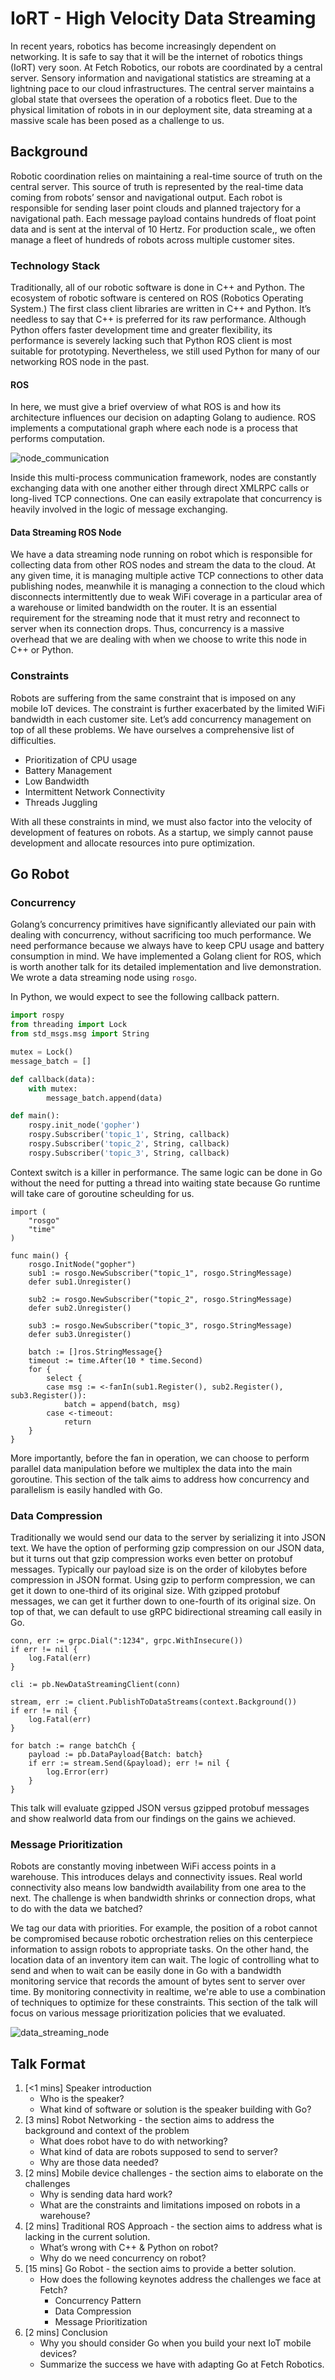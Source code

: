 # IoRT - High Velocity Data Streaming

In recent years, robotics has become increasingly dependent on networking. It is safe to say that it
will be the internet of robotics things (IoRT) very soon. At Fetch Robotics, our robots are
coordinated by a central server. Sensory information and navigational statistics are streaming at a
lightning pace to our cloud infrastructures. The central server maintains a global state that oversees
the operation of a robotics fleet. Due to the physical limitation of robots in in our deployment site,
data streaming at a massive scale has been posed as a challenge to us.  

## Background

Robotic coordination relies on maintaining a real-time source of truth on the central server. This
source of truth is represented by the real-time data coming from robots’ sensor and navigational output.
Each robot is responsible for sending laser point clouds and planned trajectory for a navigational path.
Each message payload contains hundreds of float point data and is sent at the interval of 10 Hertz.
For production scale,, we often manage a fleet of hundreds of robots across multiple customer sites.

### Technology Stack

Traditionally, all of our robotic software is done in C++ and Python. The ecosystem of robotic
software is centered on ROS (Robotics Operating System.) The first class client libraries are written
in C++ and Python. It’s needless to say that C++ is preferred for its raw performance. Although
Python offers faster development time and greater flexibility, its performance is severely lacking
such that Python ROS client is most suitable for prototyping. Nevertheless, we still used Python
for many of our networking ROS node in the past.

#### ROS

In here, we must give a brief overview of what ROS is and how its architecture influences our decision
on adapting Golang to audience. ROS implements a computational graph where each node is a process
that performs computation.

![node_communication](./node_communication.png)

Inside this multi-process communication framework, nodes are constantly exchanging data with one
another either through direct XMLRPC calls or long-lived TCP connections. One can easily extrapolate
that concurrency is heavily involved in the logic of message exchanging.

#### Data Streaming ROS Node

We have a data streaming node running on robot which is responsible for collecting data from other
ROS nodes and stream the data to the cloud. At any given time, it is managing multiple active TCP
connections to other data publishing nodes, meanwhile it is managing a connection to the cloud which
disconnects intermittently due to weak WiFi coverage in a particular area of a warehouse or limited
bandwidth on the router. It is an essential requirement for the streaming node that it must retry
and reconnect to server when its connection drops. Thus, concurrency is a massive overhead that we
are dealing with when we choose to write this node in C++ or Python.

### Constraints

Robots are suffering from the same constraint that is imposed on any mobile IoT devices. The
constraint is further exacerbated by the limited WiFi bandwidth in each customer site. Let’s add
concurrency management on top of all these problems. We have ourselves a comprehensive list of
difficulties.

- Prioritization of CPU usage
- Battery Management
- Low Bandwidth
- Intermittent Network Connectivity
- Threads Juggling

With all these constraints in mind, we must also factor into the velocity of development of features
on robots. As a startup, we simply cannot pause development and allocate resources into pure
optimization.  

## Go Robot

### Concurrency

Golang’s concurrency primitives have significantly alleviated our pain with dealing with concurrency,
without sacrificing too much performance. We need performance because we always have to keep CPU
usage and battery consumption in mind. We have implemented a Golang client for ROS, which is worth
another talk for its detailed implementation and live demonstration. We wrote a data streaming node
using `rosgo`.

In Python, we would expect to see the following callback pattern.

```python
import rospy
from threading import Lock
from std_msgs.msg import String

mutex = Lock()
message_batch = []

def callback(data):
    with mutex:
        message_batch.append(data)

def main():
    rospy.init_node('gopher')
    rospy.Subscriber('topic_1', String, callback)
    rospy.Subscriber('topic_2', String, callback)
    rospy.Subscriber('topic_3', String, callback)
```

Context switch is a killer in performance. The same logic can be done in Go without the need for
putting a thread into waiting state because Go runtime will take care of goroutine scheulding for us.

```golang
import (
    "rosgo"
    "time"
)

func main() {
    rosgo.InitNode("gopher")
    sub1 := rosgo.NewSubscriber("topic_1", rosgo.StringMessage)
    defer sub1.Unregister()

    sub2 := rosgo.NewSubscriber("topic_2", rosgo.StringMessage)
    defer sub2.Unregister()

    sub3 := rosgo.NewSubscriber("topic_3", rosgo.StringMessage)
    defer sub3.Unregister()

    batch := []ros.StringMessage{}
    timeout := time.After(10 * time.Second)
    for {
        select {
        case msg := <-fanIn(sub1.Register(), sub2.Register(), sub3.Register()):
            batch = append(batch, msg)
        case <-timeout:
            return
    }
}
```

More importantly, before the fan in operation, we can choose to perform parallel data manipulation
before we multiplex the data into the main goroutine. This section of the talk aims to address how
concurrency and parallelism is easily handled with Go.

### Data Compression

Traditionally we would send our data to the server by serializing it into JSON text. We have the
option of performing gzip compression on our JSON data, but it turns out that gzip compression works
even better on protobuf messages. Typically our payload size is on the order of kilobytes before
compression in JSON format. Using gzip to perform compression, we can get it down to one-third of
its original size. With gzipped protobuf messages, we can get it further down to one-fourth of its
original size. On top of that, we can default to use gRPC bidirectional streaming call easily in Go.

```golang
conn, err := grpc.Dial(":1234", grpc.WithInsecure())
if err != nil {
    log.Fatal(err)
}

cli := pb.NewDataStreamingClient(conn)

stream, err := client.PublishToDataStreams(context.Background())
if err != nil {
    log.Fatal(err)
}

for batch := range batchCh {
    payload := pb.DataPayload{Batch: batch}
    if err := stream.Send(&payload); err != nil {
        log.Error(err)
    }
}
```

This talk will evaluate gzipped JSON versus gzipped protobuf messages and show realworld data from
our findings on the gains we achieved.

### Message Prioritization

Robots are constantly moving inbetween WiFi access points in a warehouse. This introduces delays and
connectivity issues. Real world connectivity also means low bandwidth availability from one area to
the next. The challenge is when bandwidth shrinks or connection drops, what to do with the data we
batched?  

We tag our data with priorities. For example, the position of a robot cannot be compromised because
robotic orchestration relies on this centerpiece information to assign robots to appropriate tasks.
On the other hand, the location data of an inventory item can wait. The logic of controlling what
to send and when to wait can be easily done in Go with a bandwidth monitoring service that records
the amount of bytes sent to server over time. By monitoring connectivity in realtime, we're able to
use a combination of techniques to optimize for these constraints. This section of the talk will
focus on various message prioritization policies that we evaluated.

![data_streaming_node](./data_streaming_node.png)

## Talk Format

1. [<1 mins] Speaker introduction
    - Who is the speaker?
    - What kind of software or solution is the speaker building with Go?
2. [3 mins] Robot Networking - the section aims to address the background and context of the problem
    - What does robot have to do with networking?
    - What kind of data are robots supposed to send to server?
    - Why are those data needed?
3. [2 mins] Mobile device challenges - the section aims to elaborate on the challenges
    - Why is sending data hard work?
    - What are the constraints and limitations imposed on robots in a warehouse?
4. [2 mins] Traditional ROS Approach - the section aims to address what is lacking in the current solution.
    - What’s wrong with C++ & Python on robot?
    - Why do we need concurrency on robot?
5. [15 mins] Go Robot - the section aims to provide a better solution.
    - How does the following keynotes address the challenges we face at Fetch?
        - Concurrency Pattern
        - Data Compression
        - Message Prioritization
6. [2 mins] Conclusion
    - Why you should consider Go when you build your next IoT mobile devices?
    - Summarize the success we have with adapting Go at Fetch Robotics.
